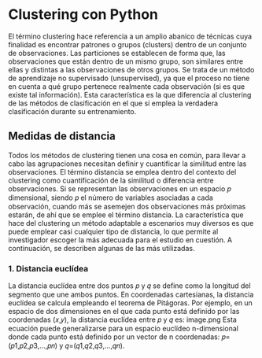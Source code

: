 # Clustering con Python
El término clustering hace referencia a un amplio abanico de técnicas cuya finalidad es encontrar patrones o grupos (clusters) dentro de un conjunto de observaciones. Las particiones se establecen de forma que, las observaciones que están dentro de un mismo grupo, son similares entre ellas y distintas a las observaciones de otros grupos. Se trata de un método de aprendizaje no supervisado (unsupervised), ya que el proceso no tiene en cuenta a qué grupo pertenece realmente cada observación (si es que existe tal información). Esta característica es la que diferencia al clustering de las métodos de clasificación en el que sí emplea la verdadera clasificación durante su entrenamiento.

## Medidas de distancia
Todos los métodos de clustering tienen una cosa en común, para llevar a cabo las agrupaciones necesitan definir y cuantificar la similitud entre las observaciones. El término distancia se emplea dentro del contexto del clustering como cuantificación de la similitud o diferencia entre observaciones. Si se representan las observaciones en un espacio 𝑝 dimensional, siendo 𝑝 el número de variables asociadas a cada observación, cuando más se asemejen dos observaciones más próximas estarán, de ahí que se emplee el término distancia. La característica que hace del clustering un método adaptable a escenarios muy diversos es que puede emplear casi cualquier tipo de distancia, lo que permite al investigador escoger la más adecuada para el estudio en cuestión. A continuación, se describen algunas de las más utilizadas.

### 1. Distancia euclídea
La distancia euclídea entre dos puntos 𝑝 y 𝑞 se define como la longitud del segmento que une ambos puntos. En coordenadas cartesianas, la distancia euclídea se calcula empleando el teorema de Pitágoras. Por ejemplo, en un espacio de dos dimensiones en el que cada punto está definido por las coordenadas (𝑥,𝑦), la distancia euclídea entre 𝑝 y 𝑞 es:
image.png
Esta ecuación puede generalizarse para un espacio euclídeo n-dimensional donde cada punto está definido por un vector de n coordenadas:  𝑝=(𝑝1,𝑝2,𝑝3,...,𝑝𝑛) y  𝑞=(𝑞1,𝑞2,𝑞3,...,𝑞𝑛).